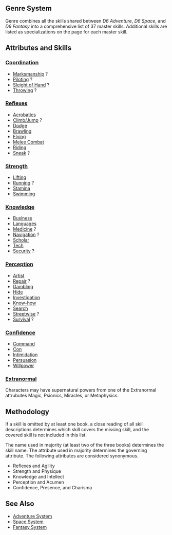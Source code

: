 Genre System
------------

Genre combines all the skills shared between _D6 Adventure_, _D6 Space_, and _D6 Fantasy_ into a comprehensive list of 37 master skills. Additional skills are listed as specializations on the page for each master skill.

Attributes and Skills
---------------------

### [Coordination](Coordination.md)

- [Marksmanship](Marksmanship.md) <span title='Space: Reflexes'>?</span>
- [Piloting](Piloting.md) <span title='Space: Mechanical'>?</span>
- [Sleight of Hand](SleightOfHand.md) <span title='Space: Reflexes'>?</span>
- [Throwing](Throwing.md) <span title='Space: Reflexes'>?</span>

### [Reflexes](Reflexes.md)

- [Acrobatics](Acrobatics.md)
- [Climb/Jump](ClimbJump.md) <span title='Space: Strength'>?</span>
- [Dodge](Dodge.md)
- [Brawling](Fighting.md)
- [Flying](Flying.md)
- [Melee Combat](MeleeCombat.md)
- [Riding](Riding.md)
- [Sneak](Sneak.md) <span title='Space: Perception'>?</span>

### [Strength](Strength.md)

- [Lifting](Lifting.md)
- [Running](Running.md) <span title='Space: Reflexes'>?</span>
- [Stamina](Stamina.md)
- [Swimming](Swimming.md)

### [Knowledge](Knowledge.md)

- [Business](Business.md)
- [Languages](Languages.md)
- [Medicine](Medicine.md) <span title='Space: Technical'>?</span>
- [Navigation](Navigation.md) <span title='Space: Mechanical'>?</span>
- [Scholar](Scholar.md)
- [Tech](Tech.md)
- [Security](Traps.md) <span title='Space: Technical'>?</span>

### [Perception](Perception.md)

- [Artist](Artist.md)
- [Repair](RepairCraft.md) <span title='Space: Technical'>?</span>
- [Gambling](Gambling.md)
- [Hide](Hide.md)
- [Investigation](Investigation.md)
- [Know-how](Know-how.md)
- [Search](Search.md)
- [Streetwise](Streetwise.md) <span title='Space: Knowledge'>?</span>
- [Survival](Survival.md) <span title='Space: Knowledge'>?</span>

### [Confidence](Confidence.md)

- [Command](Command.md)
- [Con](Con.md)
- [Intimidation](Intimidation.md)
- [Persuasion](Persuasion.md)
- [Willpower](Mettle.md)

### [Extranormal](Extranormal.md)

Characters may have supernatural powers from one of the Extranormal attrubutes Magic, Psionics, Miracles, or Metaphysics.

Methodology
-----------

If a skill is omitted by at least one book, a close reading of all skill descriptions determines which skill covers the missing skill, and the covered skill is not included in this list.

The name used in majority (at least two of the three books) determines the skill name. The attribute used in majority determines the governing attribute. The following attributes are considered synonymous.

- Reflexes and Agility
- Strength and Physique
- Knowledge and Intellect
- Perception and Acumen
- Confidence, Presence, and Charisma

See Also
--------

- [Adventure System](AdventureSystem.md)
- [Space System](SpaceSystem.md)
- [Fantasy System](FantasySystem.md)
